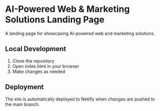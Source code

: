 # AI-Powered Web & Marketing Solutions Landing Page

A landing page for showcasing AI-powered web and marketing solutions.

## Local Development

1. Clone the repository
2. Open index.html in your browser
3. Make changes as needed

## Deployment

The site is automatically deployed to Netlify when changes are pushed to the main branch. 